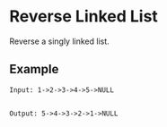 #  Reverse Linked List
Reverse a singly linked list.

## Example

```
Input: 1->2->3->4->5->NULL


Output: 5->4->3->2->1->NULL

```


